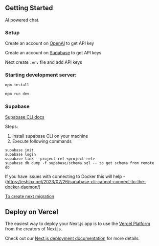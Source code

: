 ## Getting Started

AI powered chat.

### Setup

Create an account on [OpenAI](https://openai.com) to get API key

Create an account on [Supabase](https://supabase.com) to get API keys

Next create `.env` file and add API keys

### Starting development server:

```bash
npm install

npm run dev
```

### Supabase

[Supabase CLI docs](https://supabase.com/docs/reference/cli/global-flags)

Steps:

1. Install supabase CLI on your machine
2. Execute following commands
```shell
supabase init
supabase login
supabase link --project-ref <project-ref>
supabase db dump -f supabase/schema.sql -- to get schema from remote db
```
If you have issues with connecting to Docker this will help - (https://eshlox.net/2023/02/26/supabase-cli-cannot-connect-to-the-docker-daemon/)

[To create next migration](https://supabase.com/docs/reference/cli/supabase-migration-new)

## Deploy on Vercel

The easiest way to deploy your Next.js app is to use the [Vercel Platform](https://vercel.com/new?utm_medium=default-template&filter=next.js&utm_source=create-next-app&utm_campaign=create-next-app-readme) from the creators of Next.js.

Check out our [Next.js deployment documentation](https://nextjs.org/docs/deployment) for more details.
